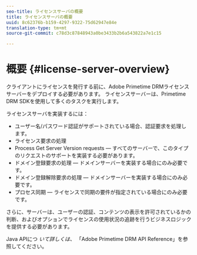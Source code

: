 ```yaml
---
seo-title: ライセンスサーバの概要
title: ライセンスサーバの概要
uuid: 8c62376b-b159-4297-9322-75d62947e84e
translation-type: tm+mt
source-git-commit: c78d3c87848943a0be3433b2b6a543822a7e1c15

---
```



# 概要 {#license-server-overview}

クライアントにライセンスを発行する前に、Adobe Primetime DRMライセンスサーバーをデプロイする必要があります。 ライセンスサーバーは、Primetime DRM SDKを使用して多くのタスクを実行します。

ライセンスサーバを実装するには：

* ユーザー名/パスワード認証がサポートされている場合、認証要求を処理します。
* ライセンス要求の処理
* Process Get Server Version requests — すべてのサーバーで、このタイプのリクエストのサポートを実装する必要があります。
* ドメイン登録要求の処理 — ドメインサーバーを実装する場合にのみ必要です。
* ドメイン登録解除要求の処理 — ドメインサーバーを実装する場合にのみ必要です。
* プロセス同期 — ライセンスで同期の要件が指定されている場合にのみ必要です。

さらに、サーバーは、ユーザーの認証、コンテンツの表示を許可されているかの判断、およびオプションでライセンスの使用状況の追跡を行うビジネスロジックを提供する必要があります。

Java APIにつ *いて詳しくは、* 「Adobe Primetime DRM API Reference」を参照してください。
